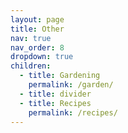 ```yaml
---
layout: page
title: Other
nav: true
nav_order: 8
dropdown: true
children:
  - title: Gardening
    permalink: /garden/
  - title: divider
  - title: Recipes
    permalink: /recipes/
---
```

